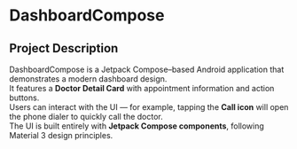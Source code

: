 # DashboardCompose
## Project Description
DashboardCompose is a Jetpack Compose–based Android application that demonstrates a modern dashboard design.  
It features a **Doctor Detail Card** with appointment information and action buttons.  
Users can interact with the UI — for example, tapping the **Call icon** will open the phone dialer to quickly call the doctor.  
The UI is built entirely with **Jetpack Compose components**, following Material 3 design principles.
